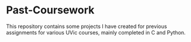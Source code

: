 # Past-Coursework
This repository contains some projects I have created for previous assignments for various UVic courses, mainly completed in C and Python.
